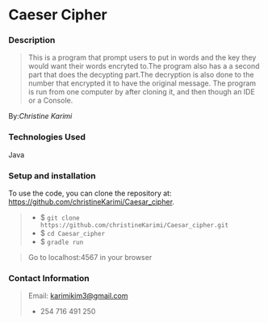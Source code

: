 # Caeser Cipher

### Description

> This is a program that prompt users to put in words and the key they would want their words encryted to.The program also has a
a second part that does the decypting part.The decryption is also done to the number that encrypted it to have the original 
message.
> The program is run from one computer by 
after cloning it, and then though an IDE or a Console.

By:*Christine Karimi*

### Technologies Used

Java

### Setup and installation
To use the code, you can clone the repository at: https://github.com/christineKarimi/Caesar_cipher.

> - $ `git clone https://github.com/christineKarimi/Caesar_cipher.git`
> - $ `cd Caesar_cipher`
> - $ `gradle run`

> Go to localhost:4567 in your browser

### Contact Information

> Email: karimikim3@gmail.com
> + 254 716 491 250
